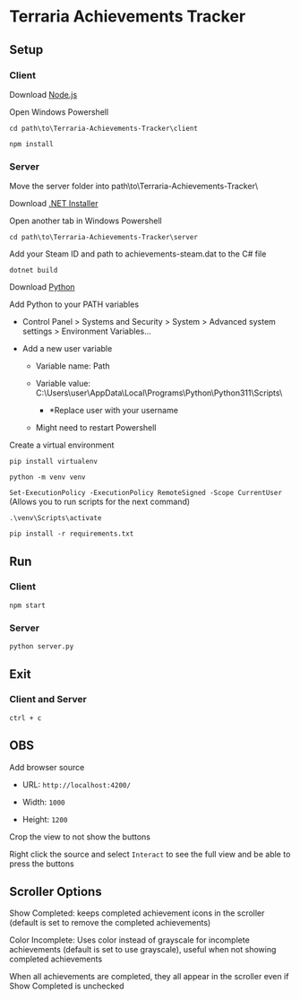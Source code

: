 # Terraria Achievements Tracker

## Setup

### Client

Download [Node.js](https://nodejs.org/en/download)

Open Windows Powershell

`cd path\to\Terraria-Achievements-Tracker\client`

`npm install`

### Server

Move the server folder into path\to\Terraria-Achievements-Tracker\

Download [.NET Installer](https://dotnet.microsoft.com/en-us/download/dotnet/7.0)

Open another tab in Windows Powershell

`cd path\to\Terraria-Achievements-Tracker\server`

Add your Steam ID and path to achievements-steam.dat to the C# file

`dotnet build`

Download [Python](https://www.python.org/downloads/)

Add Python to your PATH variables

- Control Panel > Systems and Security > System > Advanced system settings > Environment Variables...

- Add a new user variable

  - Variable name: Path

  - Variable value: C:\Users\user\AppData\Local\Programs\Python\Python311\Scripts\

    - *Replace user with your username

  - Might need to restart Powershell

Create a virtual environment

`pip install virtualenv`

`python -m venv venv`

`Set-ExecutionPolicy -ExecutionPolicy RemoteSigned -Scope CurrentUser` (Allows you to run scripts for the next command)

`.\venv\Scripts\activate`

`pip install -r requirements.txt`

## Run

### Client
`npm start`

### Server
`python server.py`

## Exit

### Client and Server
`ctrl + c`


## OBS

Add browser source

- URL: `http://localhost:4200/`

- Width: `1000`

- Height: `1200`

Crop the view to not show the buttons

Right click the source and select `Interact` to see the full view and be able to press the buttons


## Scroller Options

Show Completed: keeps completed achievement icons in the scroller (default is set to remove the completed achievements)

Color Incomplete: Uses color instead of grayscale for incomplete achievements (default is set to use grayscale), useful when not showing completed achievements

When all achievements are completed, they all appear in the scroller even if Show Completed is unchecked